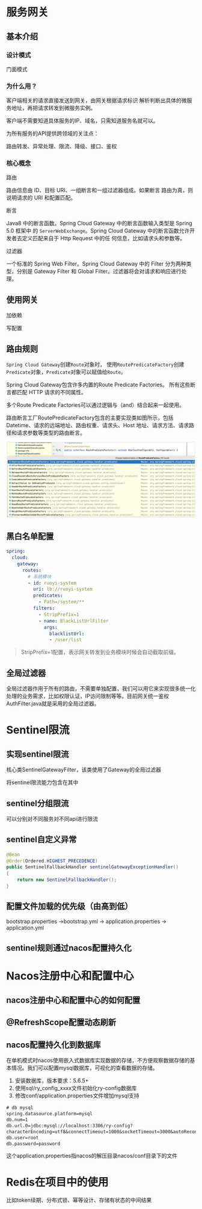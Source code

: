 # 服务网关

## 基本介绍

### 设计模式

门面模式

### 为什么用？

客户端相关的请求直接发送到网关，由网关根据请求标识 解析判断出具体的微服务地址，再把请求转发到微服务实例。

客户端不需要知道具体服务的IP、域名，只需知道服务名就可以。

为所有服务的API提供跨领域的关注点：

路由转发、异常处理、限流、降级、接口、鉴权

### 核心概念

路由

路由信息由 ID、目标 URI、一组断言和一组过滤器组成。如果断言 路由为真，则说明请求的 URI 和配置匹配。

断言

Java8 中的断言函数。Spring Cloud Gateway 中的断言函数输入类型是 Spring 5.0 框架中 的 `ServerWebExchange`。Spring Cloud Gateway 中的断言函数允许开发者去定义匹配来自于 Http Request 中的任 何信息，比如请求头和参数等。

过滤器

一个标准的 Spring Web Filter。Spring Cloud Gateway 中的 Filter 分为两种类型，分别是 Gateway Filter 和 Global Filter。过滤器将会对请求和响应进行处理。

## 使用网关

加依赖

写配置

## 路由规则

`Spring Cloud Gateway`创建`Route`对象时， 使用`RoutePredicateFactory`创建`Predicate`对象，`Predicate`对象可以赋值给`Route`。

Spring Cloud Gateway包含许多内置的Route Predicate Factories。 所有这些断言都匹配 HTTP 请求的不同属性。

多个Route Predicate Factories可以通过逻辑与（and）结合起来一起使用。

路由断言工厂RoutePredicateFactory包含的主要实现类如图所示，包括Datetime、请求的远端地址、路由权重、请求头、Host 地址、请求方法、请求路径和请求参数等类型的路由断言。

![img_7.png](img_7.png)

## 黑白名单配置

```yaml
spring:
  cloud:
    gateway:
      routes:
        # 系统模块
        - id: ruoyi-system
          uri: lb://ruoyi-system
          predicates:
            - Path=/system/**
          filters:
            - StripPrefix=1
            - name: BlackListUrlFilter
              args:
                blacklistUrl:
                - /user/list
```

> StripPrefix=1配置，表示网关转发到业务模块时候会自动截取前缀。

## 全局过滤器

全局过滤器作用于所有的路由，不需要单独配置，我们可以用它来实现很多统一化处理的业务需求，比如权限认证，IP访问限制等等。目前网关统一鉴权AuthFilter.java就是采用的全局过滤器。

# Sentinel限流

## 实现sentinel限流

核心类SentinelGatewayFilter，该类使用了Gateway的全局过滤器

将sentinel限流能力包含在其中

## sentinel分组限流

可以分别对不同服务对不同api进行限流

## sentinel自定义异常

```java
@Bean
@Order(Ordered.HIGHEST_PRECEDENCE)
public SentinelFallbackHandler sentinelGatewayExceptionHandler()
{
	return new SentinelFallbackHandler();
}
```


## 配置文件加载的优先级（由高到低）
bootstrap.properties ->bootstrap.yml -> application.properties -> application.yml

## sentinel规则通过nacos配置持久化

# Nacos注册中心和配置中心

## nacos注册中心和配置中心的如何配置

## @RefreshScope配置动态刷新

## nacos配置持久化到数据库

在单机模式时nacos使用嵌入式数据库实现数据的存储，不方便观察数据存储的基本情况。我们可以配置mysql数据库，可视化的查看数据的存储。

1. 安装数据库，版本要求：5.6.5+
2. 使用sql/ry_config_xxxx文件初始化ry-config数据库
3. 修改conf/application.properties文件增加mysql支持

```properties
# db mysql
spring.datasource.platform=mysql
db.num=1
db.url.0=jdbc:mysql://localhost:3306/ry-config?characterEncoding=utf8&connectTimeout=1000&socketTimeout=3000&autoReconnect=true&useUnicode=true&useSSL=false&serverTimezone=UTC
db.user=root
db.password=password
```

这个application.properties指nacos的解压目录nacos/conf目录下的文件

# Redis在项目中的使用

比如token续期、分布式锁、幂等设计、存储有状态的中间结果